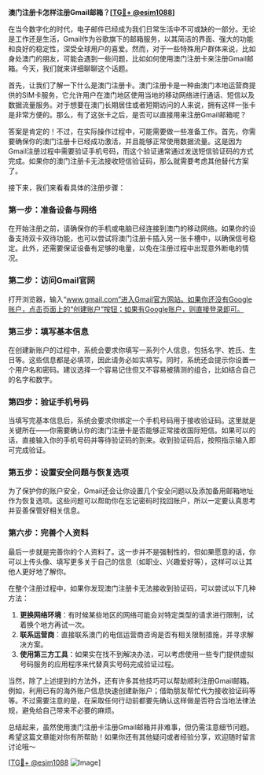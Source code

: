 **澳门注册卡怎样注册Gmail邮箱？[[TG💪+ @esim1088](https://t.me/s/esim1088)]**

在当今数字化的时代，电子邮件已经成为我们日常生活中不可或缺的一部分。无论是工作还是生活，Gmail作为谷歌旗下的邮箱服务，以其简洁的界面、强大的功能和良好的稳定性，深受全球用户的喜爱。然而，对于一些特殊用户群体来说，比如身处澳门的朋友，可能会遇到一些问题，比如如何使用澳门注册卡来注册Gmail邮箱。今天，我们就来详细聊聊这个话题。

首先，让我们了解一下什么是澳门注册卡。澳门注册卡是一种由澳门本地运营商提供的SIM卡服务，它允许用户在澳门地区使用当地的移动网络进行通话、短信以及数据流量服务。对于想要在澳门长期居住或者短期访问的人来说，拥有这样一张卡是非常方便的。那么，有了这张卡之后，是否可以直接用来注册Gmail邮箱呢？

答案是肯定的！不过，在实际操作过程中，可能需要做一些准备工作。首先，你需要确保你的澳门注册卡已经成功激活，并且能够正常使用数据流量。这是因为Gmail注册过程中需要验证手机号码，而这个验证通常通过发送短信验证码的方式完成。如果你的澳门注册卡无法接收短信验证码，那么就需要考虑其他替代方案了。

接下来，我们来看看具体的注册步骤：

### 第一步：准备设备与网络

在开始注册之前，请确保你的手机或电脑已经连接到澳门的移动网络。如果你的设备支持双卡双待功能，也可以尝试将澳门注册卡插入另一张卡槽中，以确保信号稳定。此外，还需要保证设备有足够的电量，以免在注册过程中出现意外断电的情况。

### 第二步：访问Gmail官网

打开浏览器，输入“www.gmail.com”进入Gmail官方网站。如果你还没有Google账户，点击页面上的“创建账户”按钮；如果有Google账户，则直接登录即可。

### 第三步：填写基本信息

在创建新账户的过程中，系统会要求你填写一系列个人信息，包括名字、姓氏、生日等。这些信息都是必填项，因此请务必如实填写。同时，系统还会提示你设置一个用户名和密码。建议选择一个容易记住但又不容易被猜测的组合，比如结合自己的名字和数字。

### 第四步：验证手机号码

当填写完基本信息后，系统会要求你绑定一个手机号码用于接收验证码。这里就是关键所在——你需要确认你的澳门注册卡是否能够正常接收国际短信。如果可以的话，直接输入你的手机号码并等待验证码的到来。收到验证码后，按照指示输入即可完成验证。

### 第五步：设置安全问题与恢复选项

为了保护你的账户安全，Gmail还会让你设置几个安全问题以及添加备用邮箱地址作为恢复选项。这些问题可以帮助你在忘记密码时找回账户，所以一定要认真思考并妥善保管好相关信息。

### 第六步：完善个人资料

最后一步就是完善你的个人资料了。这一步并不是强制性的，但如果愿意的话，你可以上传头像、填写更多关于自己的信息（如职业、兴趣爱好等），这样可以让其他人更好地了解你。

在整个注册过程中，如果你发现澳门注册卡无法接收到验证码，可以尝试以下几种方法：

1. **更换网络环境**：有时候某些地区的网络可能会对特定类型的请求进行限制，试着换个地方再试一次。
2. **联系运营商**：直接联系澳门的电信运营商咨询是否有相关限制措施，并寻求解决方案。
3. **使用第三方工具**：如果实在找不到解决办法，可以考虑使用一些专门提供虚拟号码服务的应用程序来代替真实号码完成验证过程。

当然，除了上述提到的方法外，还有许多其他技巧可以帮助顺利注册Gmail邮箱。例如，利用已有的海外账户信息快速创建新账户；借助朋友帮忙代为接收验证码等等。不过需要注意的是，在采取任何行动前都要先确认这样做是否符合当地法律法规，避免给自己带来不必要的麻烦。

总结起来，虽然使用澳门注册卡注册Gmail邮箱并非难事，但仍需注意细节问题。希望这篇文章能对你有所帮助！如果你还有其他疑问或者经验分享，欢迎随时留言讨论哦～

[[TG💪+ @esim1088](https://t.me/s/esim1088) ![Image](https://i.postimg.cc/4NQfJmqS/Snipaste-2025-05-13-00-14-12.png)]